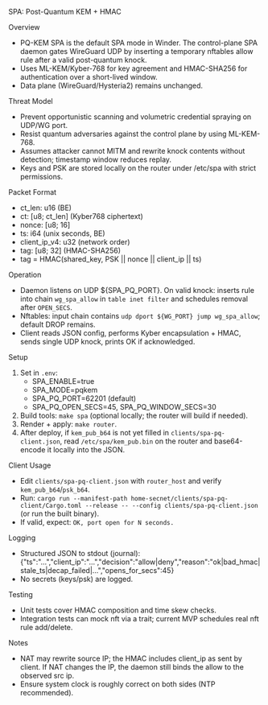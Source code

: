 SPA: Post-Quantum KEM + HMAC

Overview
- PQ-KEM SPA is the default SPA mode in Winder. The control-plane SPA daemon gates WireGuard UDP by inserting a temporary nftables allow rule after a valid post-quantum knock.
- Uses ML-KEM/Kyber-768 for key agreement and HMAC-SHA256 for authentication over a short-lived window.
- Data plane (WireGuard/Hysteria2) remains unchanged.

Threat Model
- Prevent opportunistic scanning and volumetric credential spraying on UDP/WG port.
- Resist quantum adversaries against the control plane by using ML-KEM-768.
- Assumes attacker cannot MITM and rewrite knock contents without detection; timestamp window reduces replay.
- Keys and PSK are stored locally on the router under /etc/spa with strict permissions.

Packet Format
- ct_len: u16 (BE)
- ct: [u8; ct_len] (Kyber768 ciphertext)
- nonce: [u8; 16]
- ts: i64 (unix seconds, BE)
- client_ip_v4: u32 (network order)
- tag: [u8; 32] (HMAC-SHA256)
- tag = HMAC(shared_key, PSK || nonce || client_ip || ts)

Operation
- Daemon listens on UDP ${SPA_PQ_PORT}. On valid knock: inserts rule into chain `wg_spa_allow` in `table inet filter` and schedules removal after `OPEN_SECS`.
- Nftables: input chain contains `udp dport ${WG_PORT} jump wg_spa_allow`; default DROP remains.
- Client reads JSON config, performs Kyber encapsulation + HMAC, sends single UDP knock, prints OK if acknowledged.

Setup
1. Set in `.env`:
   - SPA_ENABLE=true
   - SPA_MODE=pqkem
   - SPA_PQ_PORT=62201 (default)
   - SPA_PQ_OPEN_SECS=45, SPA_PQ_WINDOW_SECS=30
2. Build tools: `make spa` (optional locally; the router will build if needed).
3. Render + apply: `make router`.
4. After deploy, if `kem_pub_b64` is not yet filled in `clients/spa-pq-client.json`, read `/etc/spa/kem_pub.bin` on the router and base64-encode it locally into the JSON.

Client Usage
- Edit `clients/spa-pq-client.json` with `router_host` and verify `kem_pub_b64`/`psk_b64`.
- Run: `cargo run --manifest-path home-secnet/clients/spa-pq-client/Cargo.toml --release -- --config clients/spa-pq-client.json` (or run the built binary).
- If valid, expect: `OK, port open for N seconds.`

Logging
- Structured JSON to stdout (journal):
  {"ts":"...","client_ip":"...","decision":"allow|deny","reason":"ok|bad_hmac|stale_ts|decap_failed|...","opens_for_secs":45}
- No secrets (keys/psk) are logged.

Testing
- Unit tests cover HMAC composition and time skew checks.
- Integration tests can mock nft via a trait; current MVP schedules real nft rule add/delete.

Notes
- NAT may rewrite source IP; the HMAC includes client_ip as sent by client. If NAT changes the IP, the daemon still binds the allow to the observed src ip.
- Ensure system clock is roughly correct on both sides (NTP recommended).

